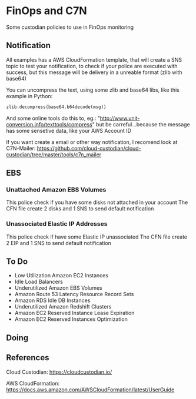 # FinOps and C7N

Some custodian policies to use in FinOps monitoring

## Notification

All examples has a AWS CloudFormation template, that will create a SNS topic to test your notification, to check if your police are executed with success, but this message will be delivery in a unreable format (zlib with base64)

You can uncompress the text, using some zlib and base64 libs, like this example in Python:

```python
zlib.decompress(base64.b64decode(msg))
```

And some online tools do this to, eg.: "http://www.unit-conversion.info/texttools/compress" but be carreful...because the message has some sensetive data, like your AWS Account ID

If you want create a email or other way notification, I recomend look at C7N-Mailer:
https://github.com/cloud-custodian/cloud-custodian/tree/master/tools/c7n_mailer

## EBS

### Unattached Amazon EBS Volumes

This police check if you have some disks not attached in your account
The CFN file create 2 disks and 1 SNS to send default notification

### Unassociated Elastic IP Addresses

This police check if have some Elastic IP unassociated
The CFN file create 2 EIP and 1 SNS to send default notification

## To Do

- Low Utilization Amazon EC2 Instances
- Idle Load Balancers
- Underutilized Amazon EBS Volumes
- Amazon Route 53 Latency Resource Record Sets
- Amazon RDS Idle DB Instances
- Underutilized Amazon Redshift Clusters
- Amazon EC2 Reserved Instance Lease Expiration
- Amazon EC2 Reserved Instances Optimization

## Doing

## References

Cloud Custodian: https://cloudcustodian.io/

AWS CloudFormation: https://docs.aws.amazon.com/AWSCloudFormation/latest/UserGuide
